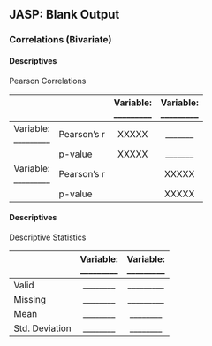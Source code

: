 ## JASP: Blank Output

### Correlations (Bivariate)

#### Descriptives

Pearson Correlations	

| | |Variable:<br>\_\_\_\_\_\_\_\_\_|Variable:<br>\_\_\_\_\_\_\_\_\_|
| :- | :- | :-: | :-: |
|Variable:<br>\_\_\_\_\_\_\_\_\_|Pearson’s r|XXXXX|\_\_\_\_\_\_\_|
||p-value|XXXXX|\_\_\_\_\_\_\_|
|Variable:<br>\_\_\_\_\_\_\_\_\_|Pearson’s r||XXXXX|
||p-value||XXXXX|

#### Descriptives

Descriptive Statistics

| |Variable:<br>\_\_\_\_\_\_\_\_\_|Variable:<br>\_\_\_\_\_\_\_\_\_|
| :- | :-: | :-: |
|Valid|\_\_\_\_\_\_\_\_|\_\_\_\_\_\_\_\_\_|
|Missing|\_\_\_\_\_\_\_\_|\_\_\_\_\_\_\_\_\_|
|Mean|\_\_\_\_\_\_\_\_|\_\_\_\_\_\_\_\_|
|Std. Deviation|\_\_\_\_\_\_\_\_|\_\_\_\_\_\_\_\_|
